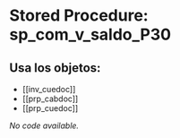 # Stored Procedure: sp_com_v_saldo_P30

## Usa los objetos:
- [[inv_cuedoc]]
- [[prp_cabdoc]]
- [[prp_cuedoc]]

*No code available.*
